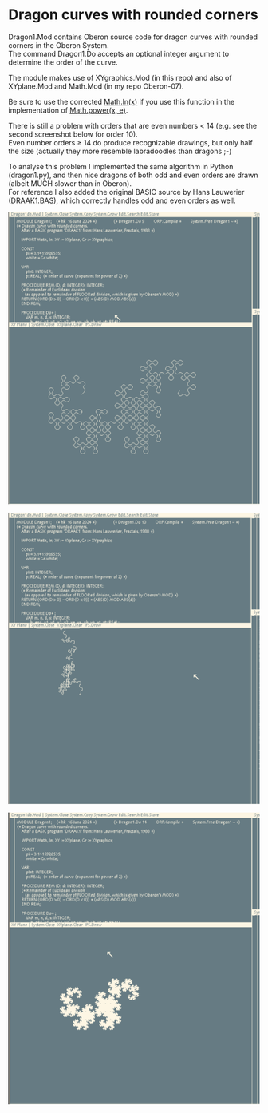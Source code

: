 # Dragon curves with rounded corners

Dragon1.Mod contains Oberon source code for dragon curves with rounded corners in the Oberon System. <br>
The command Dragon1.Do accepts an optional integer argument to determine the order of the curve.

The module makes use of XYgraphics.Mod (in this repo) and also of XYplane.Mod and Math.Mod (in my repo Oberon-07).

Be sure to use the corrected [Math.ln(x)](https://github.com/hansklav/Oberon-07-Math.ln) if you use this function in the implementation of [Math.power(x, e)](https://github.com/hansklav/Oberon-07/blob/master/Math.Mod).

There is still a problem with orders that are even numbers < 14 (e.g. see the second screenshot below for order 10).<br>
Even number orders ≥ 14 do produce recognizable drawings, but only half the size (actually they more resemble labradoodles than dragons ;-)

To analyse this problem I implemented the same algorithm in Python (dragon1.py), and then nice dragons of both odd and even orders are drawn (albeit MUCH slower than in Oberon).<br>
For reference I also added the original BASIC source by Hans Lauwerier (DRAAK1.BAS), which correctly handles odd and even orders as well.
<br>

![Screenshot](Dragon1a.png)

![Screenshot](Dragon1b.png)

![Screenshot](Dragon1c.png)

<br>
